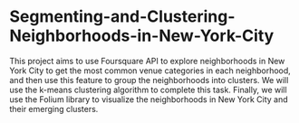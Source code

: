 # Segmenting-and-Clustering-Neighborhoods-in-New-York-City
This project aims to use Foursquare API to explore neighborhoods in New York City to get the most common venue categories in each neighborhood, and then use this feature to group the neighborhoods into clusters. We will use the k-means clustering algorithm to complete this task. Finally, we will use the Folium library to visualize the neighborhoods in New York City and their emerging clusters.
